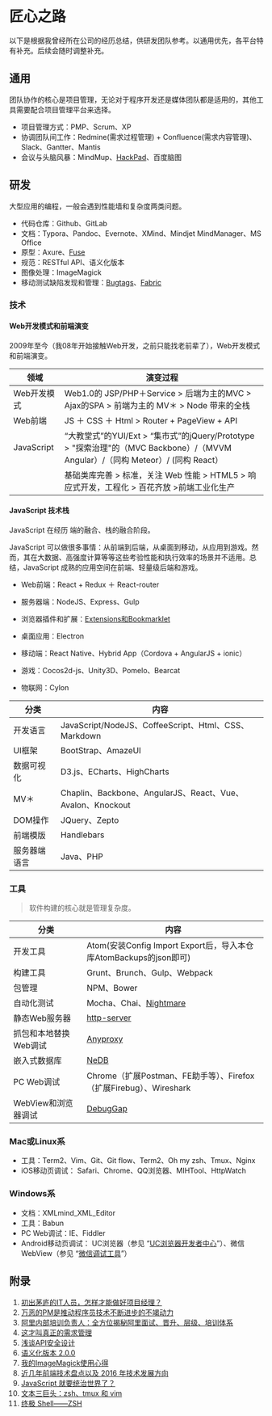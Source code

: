 # 匠心之路

以下是根据我曾经所在公司的经历总结，供研发团队参考。以通用优先，各平台特有补充。后续会随时调整补充。

## 通用

团队协作的核心是项目管理，无论对于程序开发还是媒体团队都是适用的，其他工具需要配合项目管理平台来选择。
- 项目管理方式：PMP、Scrum、XP
- 协调团队间工作：Redmine(需求过程管理) + Confluence(需求内容管理)、Slack、Gantter、Mantis
- 会议与头脑风暴：MindMup、[HackPad](https://hackpad.com/)、百度脑图

## 研发

大型应用的编程，一般会遇到性能墙和复杂度两类问题。
- 代码仓库：Github、GitLab
- 文档：Typora、Pandoc、Evernote、XMind、Mindjet MindManager、MS Office
- 原型：Axure、[Fuse](https://www.fusetools.com/)
- 规范：RESTful API、语义化版本
- 图像处理：ImageMagick
- 移动测试缺陷发现和管理：[Bugtags](https://www.bugtags.com/)、[Fabric](https://get.fabric.io/)

### 技术

#### Web开发模式和前端演变

2009年至今（我08年开始接触Web开发，之前只能找老前辈了），Web开发模式和前端演变。

| 领域         | 演变过程                                     |
| ---------- | ---------------------------------------- |
| Web开发模式    | Web1.0的 JSP/PHP＋Service > 后端为主的MVC > Ajax的SPA > 前端为主的 MV＊ > Node 带来的全栈 |
| Web前端      | JS ＋ CSS ＋ Html > Router + PageView + API |
| JavaScript | “大教堂式”的YUI/Ext  > “集市式”的jQuery/Prototype > "探索治理"的（MVC Backbone）/（MVVM Angular）/（同构 Meteor）/ (同构 React） |
|            | 基础类库完善 > 标准，关注 Web 性能 > HTML5 > 响应式开发，工程化 > 百花齐放 >前端工业化生产 |

#### JavaScript 技术栈

JavaScript 在经历 端的融合、栈的融合阶段。

JavaScript 可以做很多事情：从前端到后端，从桌面到移动，从应用到游戏。然而，其在大数据、高强度计算等等这些考验性能和执行效率的场景并不适用。总结，JavaScript 成熟的应用空间在前端、轻量级后端和游戏。

- Web前端：React + Redux ＋ React-router
- 服务器端：NodeJS、Express、Gulp
- 浏览器插件和扩展：[Extensions和Bookmarklet](https://github.com/TingGe/chrome-extensions/blob/master/README.md)


- 桌面应用：Electron
- 移动端：React Native、Hybrid App（Cordova + AngularJS + ionic）
- 游戏：Cocos2d-js、Unity3D、Pomelo、Bearcat
- 物联网：Cylon



| 分类     | 内容                                       |
| ------ | ---------------------------------------- |
| 开发语言   | JavaScript/NodeJS、CoffeeScript、Html、CSS、Markdown |
| UI框架   | BootStrap、AmazeUI                        |
| 数据可视化  | D3.js、ECharts、HighCharts                 |
| MV＊    | Chaplin、Backbone、AngularJS、React、Vue、Avalon、Knockout |
| DOM操作  | JQuery、Zepto                             |
| 前端模版   | Handlebars                               |
| 服务器端语言 | Java、PHP                                 |

### 工具

> 软件构建的核心就是管理复杂度。

| 分类            | 内容                                       |
| ------------- | ---------------------------------------- |
| 开发工具          | Atom(安装Config Import Export后，导入本仓库AtomBackups的json即可) |
| 构建工具          | Grunt、Brunch、Gulp、Webpack                |
| 包管理           | NPM、Bower                                |
| 自动化测试         | Mocha、Chai、[Nightmare](http://www.nightmarejs.org/) |
| 静态Web服务器      | [http-server](https://github.com/indexzero/http-server) |
| 抓包和本地替换Web调试  | [Anyproxy](https://github.com/alibaba/anyproxy) |
| 嵌入式数据库        | [NeDB](https://github.com/louischatriot/nedb) |
| PC Web调试      | Chrome（扩展Postman、FE助手等）、Firefox（扩展Firebug）、Wireshark |
| WebView和浏览器调试 | [DebugGap](http://www.debuggap.com/)     |

### Mac或Linux系

- 工具：Term2、Vim、Git、Git flow、Term2、Oh my zsh、Tmux、Nginx
- iOS移动页调试： Safari、Chrome、QQ浏览器、MIHTool、HttpWatch

### Windows系

- 文档：XMLmind_XML_Editor
- 工具：Babun
- PC Web调试：IE、Fiddler
- Android移动页调试： UC浏览器（参见 “[UC浏览器开发者中心](http://www.uc.cn/business/developer/)”）、微信WebView（参见 “[微信调试工具](http://blog.qqbrowser.cc/)”）

## 附录

 1. [初出茅庐的IT人员，怎样才能做好项目经理？](http://www.jianshu.com/p/2f737f8fe75f)
 2. [万恶的PM是推动程序员技术不断进步的不竭动力](http://www.jianshu.com/p/ebd7a8b9bff9)
 3. [阿里内部培训负责人：全方位揭秘阿里面试、晋升、层级、培训体系](http://mp.weixin.qq.com/s?__biz=MjM5MzIxNTQ2MA==&mid=402806994&idx=1&sn=77d8fda6912c16a617e82229e8cc1a52&scene=23&srcid=0319fD0Qyeu9idm7xvmZbbiY#rd)
 4. [这才叫真正的需求管理](http://www.jianshu.com/p/507fea3e2a20)
 5. [浅谈API安全设计](http://www.jianshu.com/p/d7c52d113a68)
 6. [语义化版本 2.0.0](http://semver.org/lang/zh-CN/)
 7. [我的ImageMagick使用心得](http://www.charry.org/docs/linux/ImageMagick/ImageMagick.html)
 8. [近几年前端技术盘点以及 2016 年技术发展方向](http://taobaofed.org/blog/2016/01/04/font-end-tech-inventory/)
 9. [JavaScript 就要统治世界了？](https://segmentfault.com/a/1190000003767058)
 10. [文本三巨头：zsh、tmux 和 vim](http://blog.jobbole.com/86571/)
 11. [终极 Shell——ZSH](http://zhuanlan.zhihu.com/mactalk/19556676)
